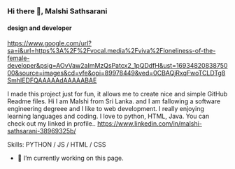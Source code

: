 ### Hi there 👋, Malshi Sathsarani
#### design and developer
https://www.google.com/url?sa=i&url=https%3A%2F%2Fvocal.media%2Fviva%2Floneliness-of-the-female-developer&psig=AOvVaw2aImMzQsPatcx2_1pQDdfH&ust=1693482083875000&source=images&cd=vfe&opi=89978449&ved=0CBAQjRxqFwoTCLDTg8SmhIEDFQAAAAAdAAAAABAE

I made this project just for fun, it allows me to create nice and simple GitHub Readme files. 
Hi I am Malshi from Sri Lanka. and I am fallowing a software engineering degreee and I like to web development. I really enjoying learning languages and coding. I love to python, HTML, Java. You can check out my linked in profile.. https://www.linkedin.com/in/malshi-sathsarani-38969325b/

Skills: PYTHON / JS / HTML / CSS

- 🔭 I’m currently working on this page. 




